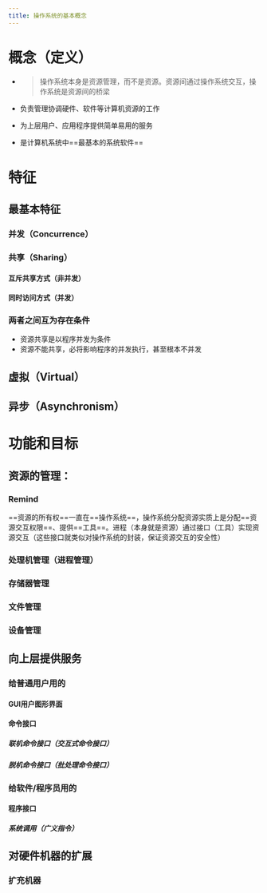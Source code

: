 ```yaml
---
title: 操作系统的基本概念
---
```




# 概念（定义）

- >操作系统本身是资源管理，而不是资源。资源间通过操作系统交互，操作系统是资源间的桥梁

- 负责管理协调硬件、软件等计算机资源的工作

- 为上层用户、应用程序提供简单易用的服务

- 是计算机系统中==最基本的系统软件==

# 特征

## 最基本特征

### 并发（Concurrence）

### 共享（Sharing）

#### 互斥共享方式（非并发）

#### 同时访问方式（并发）

### 两者之间互为存在条件

- 资源共享是以程序并发为条件
- 资源不能共享，必将影响程序的并发执行，甚至根本不并发

## 虚拟（Virtual）

## 异步（Asynchronism）

# 功能和目标
## 资源的管理：

### Remind

==资源的所有权==一直在==操作系统==，操作系统分配资源实质上是分配==资源交互权限==、提供==工具==。进程（本身就是资源）通过接口（工具）实现资源交互（这些接口就类似对操作系统的封装，保证资源交互的安全性）

### 处理机管理（进程管理）

### 存储器管理

### 文件管理

### 设备管理

## 向上层提供服务

### 给普通用户用的

#### GUI用户图形界面

#### 命令接口

##### 联机命令接口（交互式命令接口）

##### 脱机命令接口（批处理命令接口）

### 给软件/程序员用的

#### 程序接口

##### 系统调用（广义指令）

## 对硬件机器的扩展

### 扩充机器
